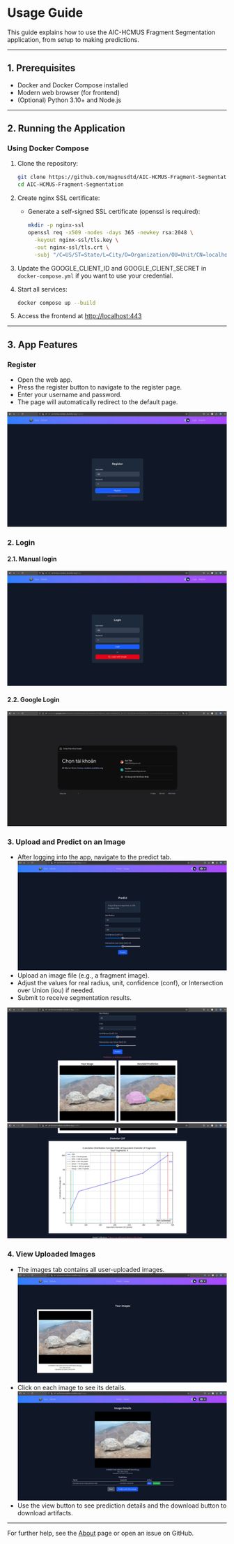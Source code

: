 # Usage Guide

This guide explains how to use the AIC-HCMUS Fragment Segmentation application, from setup to making predictions.

---

## 1. Prerequisites

- Docker and Docker Compose installed
- Modern web browser (for frontend)
- (Optional) Python 3.10+ and Node.js

---

## 2. Running the Application

### Using Docker Compose

1. Clone the repository:
   ```sh
   git clone https://github.com/magnusdtd/AIC-HCMUS-Fragment-Segmentation.git
   cd AIC-HCMUS-Fragment-Segmentation
   ```
2. Create nginx SSL certificate:
   - Generate a self-signed SSL certificate (openssl is required):
     ```sh
     mkdir -p nginx-ssl
     openssl req -x509 -nodes -days 365 -newkey rsa:2048 \
       -keyout nginx-ssl/tls.key \
       -out nginx-ssl/tls.crt \
       -subj "/C=US/ST=State/L=City/O=Organization/OU=Unit/CN=localhost"
     ```

3. Update the GOOGLE_CLIENT_ID and GOOGLE_CLIENT_SECRET in `docker-compose.yml` if you want to use your credential.

4. Start all services:
   ```sh
   docker compose up --build
   ```

4. Access the frontend at [http://localhost:443](http://localhost)  

---

## 3. App Features

### Register
- Open the web app.
- Press the register button to navigate to the register page.
- Enter your username and password.
- The page will automatically redirect to the default page.

![Manual Register](assets/register.jpg)

### 2. Login

#### 2.1. Manual login

![Manual Login](assets/manual_login.jpg)

#### 2.2. Google Login

![Google Login](assets/google_login.jpg)

### 3. Upload and Predict on an Image

- After logging into the app, navigate to the predict tab.
![Predict Tab](assets/predict.jpg)
- Upload an image file (e.g., a fragment image).
- Adjust the values for real radius, unit, confidence (conf), or Intersection over Union (iou) if needed.
- Submit to receive segmentation results.

![Segmentation Result 1](assets/result_1.jpg)
![Segmentation Result 2](assets/result_2.jpg)

### 4. View Uploaded Images

- The images tab contains all user-uploaded images.
![User Images](assets/images.jpg)
- Click on each image to see its details.
![Image Details](assets/image_details.jpg)
- Use the view button to see prediction details and the download button to download artifacts.

---

For further help, see the [About](about.md) page or open an issue on GitHub.